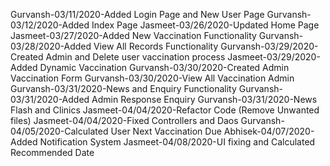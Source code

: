 Gurvansh-03/11/2020-Added Login Page and New User Page
Gurvansh-03/12/2020-Added Index Page
Jasmeet-03/26/2020-Updated Home Page
Jasmeet-03/27/2020-Added New Vaccination Functionality
Gurvansh-03/28/2020-Added View All Records Functionality
Gurvansh-03/29/2020-Created Admin and Delete user vaccination process
Jasmeet-03/29/2020-Added Dynamic Vaccination
Gurvansh-03/30/2020-Created Admin Vaccination Form
Gurvansh-03/30/2020-View All Vaccination Admin
Gurvansh-03/31/2020-News and Enquiry Functionality
Gurvansh-03/31/2020-Added Admin Response Enquiry
Gurvansh-03/31/2020-News Flash and Clinics
Jasmeet-04/04/2020-Refactor Code (Remove Unwanted files)
Jasmeet-04/04/2020-Fixed Controllers and Daos
Gurvansh-04/05/2020-Calculated User Next Vaccination Due
Abhisek-04/07/2020-Added Notification System
Jasmeet-04/08/2020-UI fixing and Calculated Recommended Date 
